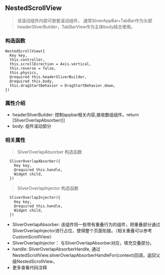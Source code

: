 ## **NestedScrollView**
> 该滚动组件内部可嵌套滚动组件， 通常SliverAppBar+TabBar作为头部headerSliverBuilder，TabBarView作为主体body结合使用。

### 构造函数
```
NestedScrollView({
  Key key,
  this.controller,
  this.scrollDirection = Axis.vertical,
  this.reverse = false,
  this.physics,
  @required this.headerSliverBuilder,
  @required this.body,
  this.dragStartBehavior = DragStartBehavior.down,
}) 
```

### 属性介绍
- headerSliverBuilder: 控制appbar相关内容,接收数组组件。return [SliverOverlapAbsorber()]
- body: 组件滚动部分

### 相关属性
> SliverOverlapAbsorber 构造函数
```
  SliverOverlapAbsorber({
    Key key,
    @required this.handle,
    Widget child,
  })
```

> SliverOverlapInjector 构造函数
```
  SliverOverlapInjector({
    Key key,
    @required this.handle,
    Widget child,
  })
```
- SliverOverlapAbsorber: 该组件将一些带有重叠行为的组件，把重叠部分通过SliverOverlapInjector进行占位，使得整个页面衔接。（相关重叠可以参考CustomScrollView）
- SliverOverlapInjector： 与SliverOverlapAbsorber对应，填充交叠部分。
- handle: SliverOverlapAbsorberHandle, 通过NestedScrollView.sliverOverlapAbsorberHandleFor(context)回调，返回父级NestedScrollView，
- 更多查看代码注释